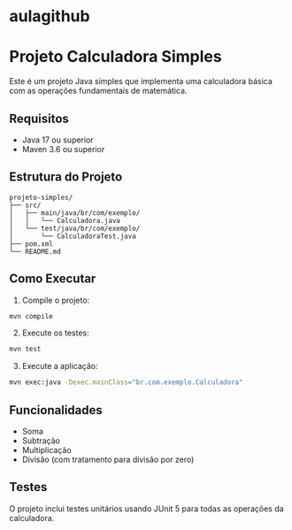 # aulagithub

# Projeto Calculadora Simples

Este é um projeto Java simples que implementa uma calculadora básica com as operações fundamentais de matemática.

## Requisitos

- Java 17 ou superior
- Maven 3.6 ou superior

## Estrutura do Projeto

```
projeto-simples/
├── src/
│   ├── main/java/br/com/exemplo/
│   │   └── Calculadora.java
│   └── test/java/br/com/exemplo/
│       └── CalculadoraTest.java
├── pom.xml
└── README.md
```

## Como Executar

1. Compile o projeto:
```bash
mvn compile
```

2. Execute os testes:
```bash
mvn test
```

3. Execute a aplicação:
```bash
mvn exec:java -Dexec.mainClass="br.com.exemplo.Calculadora"
```

## Funcionalidades

- Soma
- Subtração
- Multiplicação
- Divisão (com tratamento para divisão por zero)

## Testes

O projeto inclui testes unitários usando JUnit 5 para todas as operações da calculadora. 
